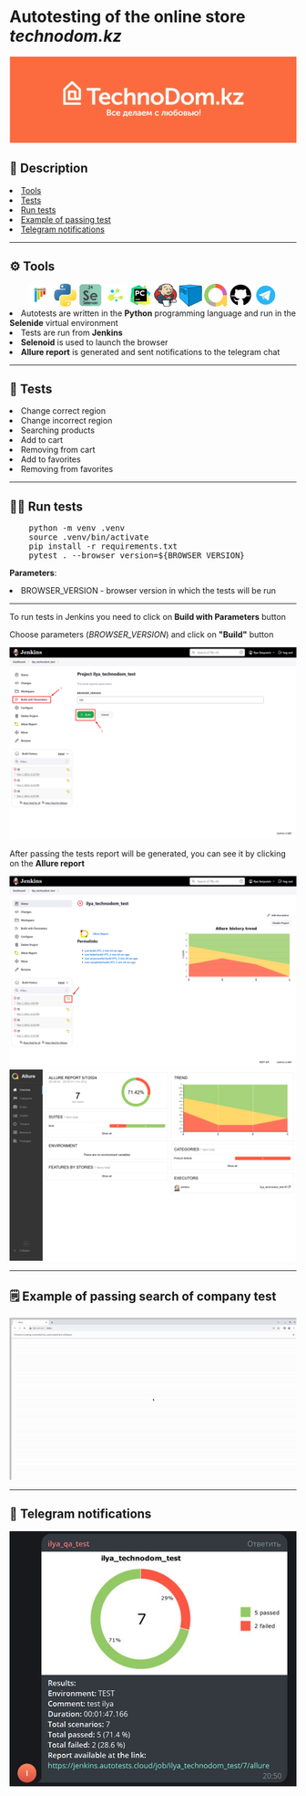 <h1>Autotesting of the online store <i>technodom.kz</i></h1>


<p align="center">
    <img src="design/logo.png">
</p>

<h2> 📖 Description</h2>
<li><a href="#tools">Tools</a></li>
<li><a href="#tests">Tests</a></li>
<li><a href="#run-tests">Run tests</a></li>
<li><a href="#test-example">Example of passing test</a></li>
<li><a href="#telegram-notification">Telegram notifications</a></li>

---

<h2 id="tools"> ⚙️ Tools</h2>
<div align="center">
    <img title="Pytest" width="40" src="design/pytest.png">
    <img title="Python" width="40" src="design/python.png">
    <img title="Selenium" width="40" src="design/selenium.png">
    <img title="Selene" width="40" src="design/selene.png">
    <img title="PyCharm" width="40" src="design/pycharm.png">
    <img title="Jenkins" width="40" height="40" src="design/jenkins.png">
    <img title="Selenoid" width="40" src="design/selenoid.png">
    <img title="Allure" width="40" src="design/allure.png">
    <img title="Github" width="40" src="design/github.png">
    <img title="Telegram" width="40" src="design/telegram.png">
</div>
<li><a>Autotests are written in the <b>Python</b> programming language and run in the <b>Selenide</b> virtual environment</a>
<li><a>Tests are run from <b>Jenkins</b></a>
<li><a><b>Selenoid</b> is used to launch the browser</a>
<li><a><b>Allure report</b> is generated and sent notifications to the telegram chat</a>

---

<h2 id="tests"> 🐞 Tests</h2>

<li><a> Change correct region</a>
<li><a> Change incorrect region</a>
<li><a> Searching products</a>
<li><a> Add to cart</a>
<li><a> Removing from cart</a>
<li><a> Add to favorites</a>
<li><a> Removing from favorites</a>


---

<h2 id="run-tests"> 🏃‍♂️ Run tests</h2>

<pre>
    python -m venv .venv
    source .venv/bin/activate
    pip install -r requirements.txt
    pytest . --browser_version=${BROWSER_VERSION}
</pre>
<p><b>Parameters</b>: 
    <li>BROWSER_VERSION - browser version in which the tests will be run</li>
</p>

---

<p>To run tests in Jenkins you need to click on <b>Build with Parameters</b> button</p>
<p>Сhoose parameters (<i>BROWSER_VERSION</i>) and click on <b>"Build"</b> button</p>
<img src="design/screenshot_1.png" alt="parameters">
<p>After passing the tests report will be generated, you can see it by clicking on the <b>Allure report</b></p>
<img src="design/screenshot_2.png" alt="allure-report">
<img src="design/screenshot_3.png" alt="allure-result">

---

<h2 id="test-example"> 🗒️ Example of passing search of company test</h2>
<img src="design/example.gif" alt="test">

---

<h2 id="telegram-notification"> 🔔 Telegram notifications</h2>
<img src="design/screenshot_4.png" alt="report-telegram">
